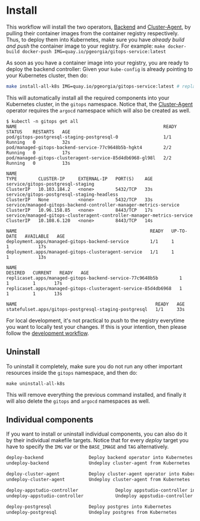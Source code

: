 # Install

This workflow will install the two operators, [Backend] and [Cluster-Agent], by pulling their container images from the container registry respectively.
Thus, to deploy them into Kubernetes, make sure you have _already build and push_ the container image to your registry.
For example: `make docker-build docker-push IMG=quay.io/pgeorgia/gitops-service:latest`

As soon as you have a container image into your registry, you are ready to deploy the backend controller:
Given your `kube-config` is already pointing to your Kubernetes cluster, then do:

```bash
make install-all-k8s IMG=quay.io/pgeorgia/gitops-service:latest # replace the IMG var with yours
```

This will automatically install all the required components into your Kubernetes cluster, in the `gitops` namespace.
Notice that, the [Cluster-Agent] operator requires the `argocd` namespace which will also be created as well.

```shell
$ kubectl -n gitops get all
NAME                                                       READY   STATUS    RESTARTS   AGE
pod/gitops-postgresql-staging-postgresql-0                 1/1     Running   0          32s
pod/managed-gitops-backend-service-77c9648b5b-hgkt4        2/2     Running   0          17s
pod/managed-gitops-clusteragent-service-85d4db6968-gl98l   2/2     Running   0          13s

NAME                                                                     TYPE        CLUSTER-IP     EXTERNAL-IP   PORT(S)    AGE
service/gitops-postgresql-staging                                        ClusterIP   10.103.184.2   <none>        5432/TCP   33s
service/gitops-postgresql-staging-headless                               ClusterIP   None           <none>        5432/TCP   33s
service/managed-gitops-backend-controller-manager-metrics-service        ClusterIP   10.96.158.85   <none>        8443/TCP   17s
service/managed-gitops-clusteragent-controller-manager-metrics-service   ClusterIP   10.108.6.120   <none>        8443/TCP   14s

NAME                                                  READY   UP-TO-DATE   AVAILABLE   AGE
deployment.apps/managed-gitops-backend-service        1/1     1            1           17s
deployment.apps/managed-gitops-clusteragent-service   1/1     1            1           13s

NAME                                                             DESIRED   CURRENT   READY   AGE
replicaset.apps/managed-gitops-backend-service-77c9648b5b        1         1         1       17s
replicaset.apps/managed-gitops-clusteragent-service-85d4db6968   1         1         1       13s

NAME                                                    READY   AGE
statefulset.apps/gitops-postgresql-staging-postgresql   1/1     33s
```

For local development, it's not practical to _push_ to the registry everytime you want to locally test your changes.
If this is your intention, then please follow the [development workflow](./development.md).

## Uninstall

To uninstall it completely, make sure you do not run any other important resources inside the `gitops` namespace, and then do:

```shell
make uninstall-all-k8s
```

This will remove everything the previous command installed, and finally it will also delete the `gitops` and `argocd` namespaces as well.

## Individual components

If you want to install or uninstall individual components, you can also do it by their individual makefile targets.
Notice that for every _deploy_ target you have to specify the `IMG` var or the `BASE_IMAGE` and `TAG` alternatively.

```makefile
deploy-backend                 Deploy backend operator into Kubernetes
undeploy-backend               Undeploy cluster-agent from Kubernetes
```

```makefile
deploy-cluster-agent           Deploy cluster-agent operator into Kubernetes
undeploy-cluster-agent         Undeploy cluster-agent from Kubernetes
```

```makefile
deploy-appstudio-controller              Deploy appstudio-controller into Kubernetes
undeploy-appstudio-controller            Undeploy appstudio-controller from Kubernetes
```

```makefile
deploy-postgresql              Deploy postgres into Kubernetes
undeploy-postgresql            Undeploy postgres from Kubernetes
```

[Backend Shared]: https://github.com/maysunfaisal/managed-gitops/tree/main/backend-shared
[Backend]: https://github.com/maysunfaisal/managed-gitops/tree/main/backend
[Cluster-Agent]: https://github.com/maysunfaisal/managed-gitops/tree/main/cluster-agent
